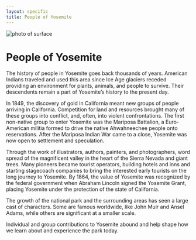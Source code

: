 ```yaml
---
layout: specific
title: People of Yosemite
---
```

<div class="img2">
<img src="/web1-jekyll/img/yosemite.jpeg" alt="photo of surface" class="photo-surface">
</div>
<div class="People">
  <h1>People of Yosemite</h1>
<p>The history of people in Yosemite goes back thousands of years. American Indians traveled and used this area since Ice Age glaciers receded providing an environment for plants, animals, and people to survive. Their descendents remain a part of Yosemite’s history to the present day.

In 1849, the discovery of gold in California meant new groups of people arriving in California. Competition for land and resources brought many of these groups into conflict, and, often, into violent confrontations. The first non-native group to enter Yosemite was the Mariposa Battalion, a Euro-American militia formed to drive the native Ahwahneechee people onto reservations. After the Mariposa Indian War came to a close, Yosemite was now open to settlement and speculation.

Through the work of illustrators, authors, painters, and photographers, word spread of the magnificent valley in the heart of the Sierra Nevada and giant trees. Many pioneers became tourist operators, building hotels and inns and starting stagecoach companies to bring the interested early tourists on the long journey to Yosemite. By 1864, the value of Yosemite was recognized by the federal government when Abraham Lincoln signed the Yosemite Grant, placing Yosemite under the protection of the state of California.

The growth of the national park and the surrounding areas has seen a large cast of characters. Some are famous worldwide, like John Muir and Ansel Adams, while others are significant at a smaller scale.

Individual and group contributions to Yosemite abound and help shape how we learn about and experience the park today.</p>
</div>
